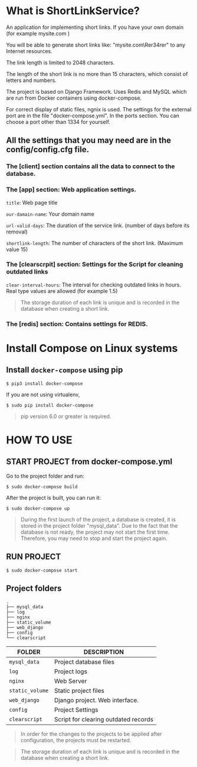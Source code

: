 # What is ShortLinkService?

An application for implementing short links.
If you have your own domain (for example mysite.com )

You will be able to generate short links like: "mysite.com\Rer34rer" to any Internet resources.

The link length is limited to 2048 characters.

The length of the short link is no more than 15 characters, which consist of letters and numbers.

The project is based on Django Framework. Uses Redis and MySQL which are run from Docker containers using docker-compose.

For correct display of static files, ngnix is used. The settings for the external port are in the file "docker-compose.yml". In the ports section. You can choose a port other than 1334 for yourself.

## All the settings that you may need are in the config/config.cfg file.

### The [client] section contains all the data to connect to the database.

### The [app] section:  Web application settings.

`title`: Web page title

`our-damain-name`: Your domain name

`url-valid-days`: The duration of the service link. (number of days before its removal)

`shortlink-length`: The number of characters of the short link. (Maximum value 15)

### The [clearscrpit] section:  Settings for the Script for cleaning outdated links

`clear-interval-hours`: The interval for checking outdated links in hours. Real type values are allowed (for example 1.5)

> The storage duration of each link is unique and is recorded in the database when creating a short link.

### The [redis] section: Contains settings for REDIS.

# Install Compose on Linux systems
## Install `docker-compose` using pip

```console
$ pip3 install docker-compose
```

If you are not using virtualenv,

```console
$ sudo pip install docker-compose
```

> pip version 6.0 or greater is required.

# HOW TO USE

## START PROJECT from docker-compose.yml

Go to the project folder and run:

```console
$ sudo docker-compose build
```

After the project is built, you can run it:
```console
$ sudo docker-compose up
```
>During the first launch of the project, a database is created, it is stored in the project folder "mysql_data". Due to the fact that the database is not ready, the project may not start the first time. Therefore, you may need to stop and start the project again.


## RUN PROJECT
```console
$ sudo docker-compose start
```

## Project folders
```
.
├── mysql_data
├── log
├── nginx
├── static_volume
├── web_django
├── config
└── clearscript
```

FOLDER        | DESCRIPTION
------------- | -------------
`mysql_data`  | Project database files
`log` | Project logs
`nginx` | Web Server
`static_volume` | Static project files
`web_django` | Django project. Web interface.
`config` | Project Settings
`clearscript` | Script for clearing outdated records



> In order for the changes to the projects to be applied after configuration, the projects must be restarted.

> The storage duration of each link is unique and is recorded in the database when creating a short link.

